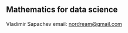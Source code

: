 Mathematics for data science
-------------------------------
Vladimir Sapachev
email: nordream@gmail.com